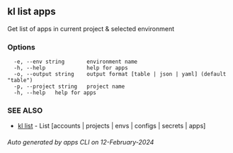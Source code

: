 ## kl list apps

Get list of apps in current project & selected environment



### Options

```
  -e, --env string       environment name
  -h, --help             help for apps
  -o, --output string    output format [table | json | yaml] (default "table")
  -p, --project string   project name
  -h, --help   help for apps
```

### SEE ALSO

* [kl list](kl_list.md)  - List [accounts | projects | envs | configs | secrets | apps]

###### Auto generated by apps CLI on 12-February-2024
